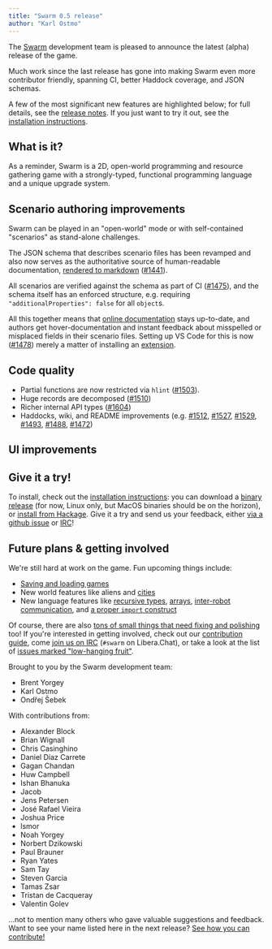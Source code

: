 ```yaml
---
title: "Swarm 0.5 release"
author: "Karl Ostmo"
---
```


The [Swarm](https://github.com/swarm-game/swarm/) development team is
pleased to announce the latest (alpha) release of the game.

Much work since the last release has gone into making Swarm even
more contributor friendly, spanning CI, better Haddock coverage,
and JSON schemas.

A few of the most significant new features are highlighted below; for
full details, see the [release
notes](https://github.com/swarm-game/swarm/releases/tag/0.5.0.0).  If
you just want to try it out, see the [installation
instructions][install].

What is it?
-----------

As a reminder, Swarm is a 2D, open-world programming and resource
gathering game with a strongly-typed, functional programming language
and a unique upgrade system.

Scenario authoring improvements
-------------------------------

Swarm can be played in an "open-world" mode or with
self-contained "scenarios" as stand-alone challenges.

The JSON schema that describes scenario files has been
revamped and also now serves as the authoritative source
of human-readable documentation, 
[rendered to markdown](https://github.com/swarm-game/swarm/blob/main/data/scenarios/doc-fragments/SCHEMA.md) ([#1441](https://github.com/swarm-game/swarm/pull/1441)).

All scenarios are verified against the schema as part of CI
([#1475](https://github.com/swarm-game/swarm/pull/1475)),
and the schema itself has an enforced structure, e.g.
requiring `"additionalProperties": false` for all `object`s.

All this together means that [online documentation](https://github.com/swarm-game/swarm/blob/main/data/scenarios/README.md) stays up-to-date, and authors get hover-documentation and
instant feedback about misspelled or misplaced fields in their
scenario files. Setting up VS Code for this is now ([#1478](https://github.com/swarm-game/swarm/pull/1478)) merely a matter
of installing an [extension](https://marketplace.visualstudio.com/items?itemName=redhat.vscode-yaml).


Code quality
---------------
* Partial functions are now restricted via `hlint` ([#1503](https://github.com/swarm-game/swarm/pull/1503)).
* Huge records are decomposed ([#1510](https://github.com/swarm-game/swarm/pull/1510))
* Richer internal API types ([#1604](https://github.com/swarm-game/swarm/pull/1604))
* Haddocks, wiki, and README improvements (e.g. [#1512](https://github.com/swarm-game/swarm/pull/1512), [#1527](https://github.com/swarm-game/swarm/pull/1527), [#1529](https://github.com/swarm-game/swarm/pull/1529), [#1493](https://github.com/swarm-game/swarm/pull/1493), [#1488](https://github.com/swarm-game/swarm/pull/1488), [#1472](https://github.com/swarm-game/swarm/pull/1472))


UI improvements
---------------





Give it a try!
--------------

To install, check out the [installation instructions][install]: you
can download a [binary release][release] (for now, Linux only, but
MacOS binaries should be on the horizon), or [install from
Hackage][hackage].  Give it a try and send us your feedback, either
[via a github issue][issue] or [IRC][irc]!

[install]: https://github.com/swarm-game/swarm#installing
[release]: https://github.com/swarm-game/swarm/releases
[hackage]: https://hackage.haskell.org/package/swarm
[issue]: https://github.com/swarm-game/swarm/issues/new/choose

Future plans & getting involved
-------------------------------

We're still hard at work on the game.  Fun upcoming things include:

- [Saving and loading games][saving]
- New world features like aliens and [cities][cities]
- New language features like [recursive types][rectypes],
  [arrays][arrays], [inter-robot communication][robot-comm], and [a
  proper `import` construct][import]

[cities]: https://github.com/swarm-game/swarm/issues/112
[saving]: https://github.com/swarm-game/swarm/issues/50
[rectypes]: https://github.com/swarm-game/swarm/issues/154
[arrays]: https://github.com/swarm-game/swarm/issues/98
[robot-comm]: https://github.com/swarm-game/swarm/issues/94
[import]: https://github.com/swarm-game/swarm/issues/495

Of course, there are also [tons of small things that need fixing and
polishing][low-hanging] too!  If you're interested in getting
involved, check out our [contribution guide][contrib], come [join us
on IRC][irc] (`#swarm` on Libera.Chat), or take a look at the list of
[issues marked "low-hanging fruit"][low-hanging].

[contrib]: https://github.com/swarm-game/swarm/blob/main/CONTRIBUTING.md
[low-hanging]: https://github.com/swarm-game/swarm/issues?q=is%3Aissue+is%3Aopen+label%3A%22C-Low+Hanging+Fruit%22
[irc]: https://web.libera.chat/?channels=#swarm

Brought to you by the Swarm development team:

- Brent Yorgey
- Karl Ostmo
- Ondřej Šebek

With contributions from:

- Alexander Block
- Brian Wignall
- Chris Casinghino
- Daniel Díaz Carrete
- Gagan Chandan
- Huw Campbell
- Ishan Bhanuka
- Jacob
- Jens Petersen
- José Rafael Vieira
- Joshua Price
- lsmor
- Noah Yorgey
- Norbert Dzikowski
- Paul Brauner
- Ryan Yates
- Sam Tay
- Steven Garcia
- Tamas Zsar
- Tristan de Cacqueray
- Valentin Golev

...not to mention many others who gave valuable suggestions and
feedback.  Want to see your name listed here in the next release?
[See how you can contribute!][contrib]
